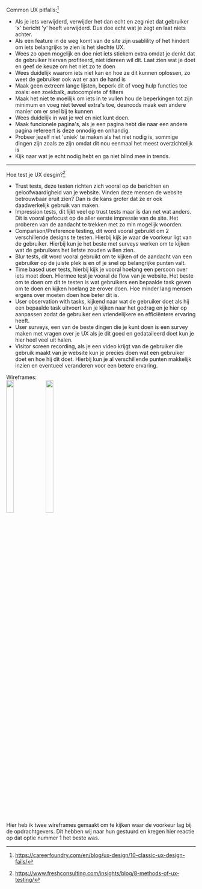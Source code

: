 Common UX pitfalls:[^1]
- Als je iets verwijderd, verwijder het dan echt en zeg niet dat gebruiker 'x' bericht 'y' heeft verwijderd. Dus doe echt wat je zegt en laat niets achter.
- Als een feature in de weg komt van de site zijn usablility of het hindert om iets belangrijks te zien is het slechte UX.
- Wees zo open mogelijk en doe niet iets stiekem extra omdat je denkt dat de gebruiker hiervan profiteerd, niet idereen wil dit. Laat zien wat je doet en geef de keuze om het niet zo te doen
- Wees duidelijk waarom iets niet kan en hoe ze dit kunnen oplossen, zo weet de gebruiker ook wat er aan de hand is
- Maak geen extreem lange lijsten, beperk dit of voeg hulp functies toe zoals: een zoekbalk, autocomplete of filters
- Maak het niet te moeilijk om iets in te vullen hou de beperkingen tot zijn minimum en voeg niet teveel extra's toe, desnoods maak een andere manier om er snel bij te kunnen
- Wees duidelijk in wat je wel en niet kunt doen.
- Maak funcionele pagina's, als je een pagina hebt die naar een andere pagina refereert is deze onnodig en onhandig.
- Probeer jezelf niet 'uniek' te maken als het niet nodig is, sommige dingen zijn zoals ze zijn omdat dit nou eenmaal het meest overzichtelijk is
- Kijk naar wat je echt nodig hebt en ga niet blind mee in trends.

---

Hoe test je UX desgin?[^2]
- Trust tests, deze testen richten zich vooral op de berichten en geloofwaardigheid van je website. Vinden deze mensen de website betrouwbaar eruit zien? Dan is de kans groter dat ze er ook daadwerkelijk gebruik van maken.
- Impression tests, dit lijkt veel op trust tests maar is dan net wat anders. Dit is vooral gefocust op de aller eerste impressie van de site. Het proberen van de aandacht te trekken met zo min mogelijk woorden.
- Comparison/Preference testing, dit word vooral gebruikt om 2 verschillende designs te testen. Hierbij kijk je waar de voorkeur ligt van de gebruiker. Hierbij kun je het beste met surveys werken om te kijken wat de gebruikers het liefste zouden willen zien.
- Blur tests, dit word vooral gebruikt om te kijken of de aandacht van een gebruiker op de juiste plek is en of je snel op belangrijke punten valt.
- Time based user tests, hierbij kijk je vooral hoelang een persoon over iets moet doen. Hiermee test je vooral de flow van je website. Het beste om te doen om dit te testen is wat gebruikers een bepaalde task geven om te doen en kijken hoelang ze erover doen. Hoe minder lang mensen ergens over moeten doen hoe beter dit is.
- User observation with tasks, kijkend naar wat de gebruiker doet als hij een bepaalde task uitvoert kun je kijken naar het gedrag en je hier op aanpassen zodat de gebruiker een vriendelijkere en efficiëntere ervaring heeft.
- User surveys, een van de beste dingen die je kunt doen is een survey maken met vragen over je UX als je dit goed en gedataileerd doet kun je hier heel veel uit halen.
- Visitor screen recording, als je een video krijgt van de gebruiker die gebruik maakt van je website kun je precies doen wat een gebruiker doet en hoe hij dit doet. Hierbij kun je al verschillende punten makkelijk inzien en eventueel veranderen voor een betere ervaring.

Wireframes:  
<img src="https://user-images.githubusercontent.com/99262072/172624186-36962aa7-373a-4ce6-b18c-7a888f98f60a.gif" width="20%" height="30%"/>
<img src="https://user-images.githubusercontent.com/99262072/172624203-4b5ef50b-0ed7-4d9f-a411-ab0f7842503e.gif" width="20%" height="30%"/>  
Hier heb ik twee wireframes gemaakt om te kijken waar de voorkeur lag bij de opdrachtgevers. Dit hebben wij naar hun gestuurd en kregen hier reactie op dat optie nummer 1 het beste was.


[^1]: https://careerfoundry.com/en/blog/ux-design/10-classic-ux-design-fails/
[^2]: https://www.freshconsulting.com/insights/blog/8-methods-of-ux-testing/
